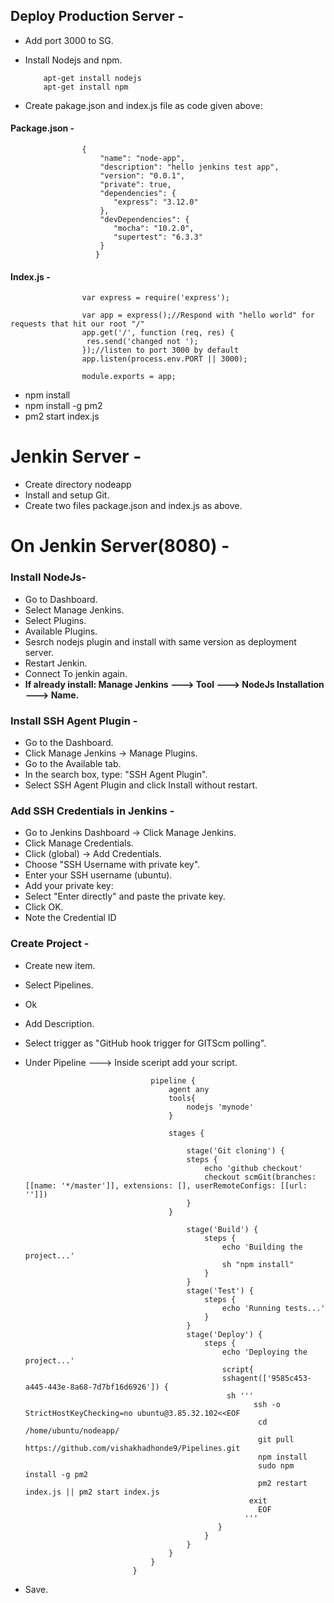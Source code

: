 ## Deploy Production Server - 
- Add port 3000 to SG.
- Install Nodejs and npm.

          apt-get install nodejs
          apt-get install npm



- Create pakage.json and index.js file as code given above:
  
#### Package.json -


                    {
                        "name": "node-app",
                        "description": "hello jenkins test app",
                        "version": "0.0.1",
                        "private": true,
                        "dependencies": {
                           "express": "3.12.0"
                        },
                        "devDependencies": {
                           "mocha": "10.2.0",
                           "supertest": "6.3.3"
                        }
                       } 





#### Index.js -

                    var express = require('express');
                     
                    var app = express();//Respond with "hello world" for requests that hit our root "/"
                    app.get('/', function (req, res) {
                     res.send('changed not ');
                    });//listen to port 3000 by default
                    app.listen(process.env.PORT || 3000);
                     
                    module.exports = app;
                     

- npm install
- npm install -g pm2
- pm2 start index.js


# Jenkin Server -
- Create directory nodeapp
- Install and setup Git.
- Create two files package.json and index.js as above.





# On Jenkin Server(8080) -
### Install NodeJs-

- Go to Dashboard.
- Select Manage Jenkins.
- Select Plugins.
- Available Plugins.
- Sesrch nodejs plugin and install with same version as deployment server.
- Restart Jenkin.
- Connect To jenkin again.
- **If already install:  Manage Jenkins ---> Tool ---> NodeJs Installation ---> Name.**

###  Install SSH Agent Plugin -
- Go to the Dashboard.
- Click Manage Jenkins → Manage Plugins.
- Go to the Available tab.
- In the search box, type: "SSH Agent Plugin".
- Select SSH Agent Plugin and click Install without restart.


###  Add SSH Credentials in Jenkins -
- Go to Jenkins Dashboard → Click Manage Jenkins.
- Click Manage Credentials.
- Click (global) → Add Credentials.
- Choose "SSH Username with private key".
- Enter your SSH username (ubuntu).
- Add your private key:
- Select "Enter directly" and paste the private key.
- Click OK.
- Note the Credential ID


### Create Project -
- Create new item.
- Select Pipelines.
- Ok
- Add Description.
- Select trigger as "GitHub hook trigger for GITScm polling".
- Under Pipeline ---> Inside sceript add your script.


                                  pipeline {
                                      agent any
                                      tools{
                                          nodejs 'mynode'
                                      }
                              
                                      stages {
                                  
                                          stage('Git cloning') {
                                          steps {
                                              echo 'github checkout'
                                              checkout scmGit(branches: [[name: '*/master']], extensions: [], userRemoteConfigs: [[url: '']])
                                          }
                                      }
                              
                                          stage('Build') {
                                              steps {
                                                  echo 'Building the project...'
                                                  sh "npm install"
                                              }
                                          }
                                          stage('Test') {
                                              steps {
                                                  echo 'Running tests...'
                                              }
                                          }
                                          stage('Deploy') {
                                              steps {
                                                  echo 'Deploying the project...'
                                                  script{
                                                  sshagent(['9585c453-a445-443e-8a68-7d7bf16d6926']) {  
                                                   sh '''
                                                         ssh -o StrictHostKeyChecking=no ubuntu@3.85.32.102<<EOF
                                                          cd /home/ubuntu/nodeapp/
                                                          git pull https://github.com/vishakhadhonde9/Pipelines.git
                                                          npm install
                                                          sudo npm install -g pm2
                                                          pm2 restart index.js || pm2 start index.js
                              		                    exit
                                                          EOF     
                                                       '''
                                                 }
                                              }
                                          }
                                      }
                                  }
                              }
                              

  
- Save.




















